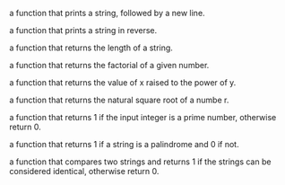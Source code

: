 a function that prints a string, followed by a new line.

a function that prints a string in reverse.

a function that returns the length of a string.

a function that returns the factorial of a given number.

a function that returns the value of x raised to the power of y.

a function that returns the natural square root of a numbe r.

a function that returns 1 if the input integer is a prime number, otherwise return 0.

a function that returns 1 if a string is a palindrome and 0 if not.

a function that compares two strings and returns 1 if the strings can be considered identical, otherwise return 0.
